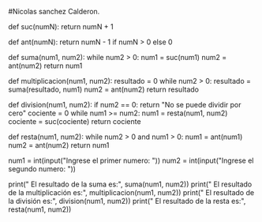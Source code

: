 #Nicolas sanchez Calderon.

def suc(numN):
    return numN + 1

def ant(numN):
    return numN - 1 if numN > 0 else 0  

def suma(num1, num2):
    while num2 > 0:
        num1 = suc(num1)
        num2 = ant(num2)
    return num1

def multiplicacion(num1, num2):
    resultado = 0
    while num2 > 0:
        resultado = suma(resultado, num1)
        num2 = ant(num2)
    return resultado

def division(num1, num2):
    if num2 == 0:
        return "No se puede dividir por cero"
    cociente = 0
    while num1 >= num2:
        num1 = resta(num1, num2)
        cociente = suc(cociente)
    return cociente

def resta(num1, num2):
    while num2 > 0 and num1 > 0:
        num1 = ant(num1)
        num2 = ant(num2)
    return num1

num1 = int(input("Ingrese el primer numero: "))
num2 = int(input("Ingrese el segundo numero: "))

print(" El resultado de la suma es:", suma(num1, num2))
print(" El resultado de la multiplicación es:", multiplicacion(num1, num2))
print(" El resultado de la división es:", division(num1, num2))
print(" El resultado de la resta es:", resta(num1, num2))
